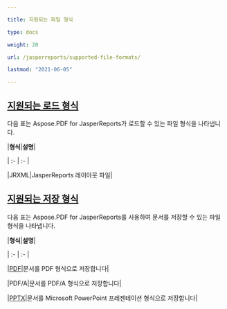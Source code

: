 ```yaml
---

title: 지원되는 파일 형식

type: docs

weight: 20

url: /jasperreports/supported-file-formats/

lastmod: "2021-06-05"

---
```




## <ins>**지원되는 로드 형식**

다음 표는 Aspose.PDF for JasperReports가 로드할 수 있는 파일 형식을 나타냅니다.



|**형식**|**설명**|

| :- | :- |

|JRXML|JasperReports 레이아웃 파일|

## <ins>**지원되는 저장 형식**

다음 표는 Aspose.PDF for JasperReports를 사용하여 문서를 저장할 수 있는 파일 형식을 나타냅니다.



|**형식**|**설명**|

| :- | :- |

|[PDF](https://docs.fileformat.com/view/pdf/)|문서를 PDF 형식으로 저장합니다|

|PDF/A|문서를 PDF/A 형식으로 저장합니다|

|[PPTX](https://docs.fileformat.com/presentation/pptx/)|문서를 Microsoft PowerPoint 프레젠테이션 형식으로 저장합니다|